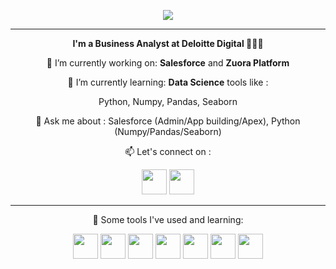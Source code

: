
<p align="center">

 <img src="https://capsule-render.vercel.app/api?type=cylinder&color=gradient&text=Hello%20there👋&animation=fadeIn">
</p>
<hr>
<p align="center">
  <b>I'm a Business Analyst at Deloitte Digital 👨🏻‍💻</b>
</p>

<p align="center">
  🔭 I’m currently working on: <b>Salesforce</b> and <b>Zuora Platform</b></p>
 <p align="center"> 🌱 I’m currently learning: <b>Data Science</b> tools like : </p>
 <p align="center"> Python, Numpy, Pandas, Seaborn</p>
 
  <p align="center">💬 Ask me about : Salesforce (Admin/App building/Apex), Python (Numpy/Pandas/Seaborn)</p>
  <p align="center">📫 Let's connect on :</p>
  <p align="center"><a href="https://www.linkedin.com/in/konstantinos-bousinis-96087411a/?originalSubdomain=gr"><img src="https://raw.githubusercontent.com/gauravghongde/social-icons/9d939e1c5b7ea4a24ac39c3e4631970c0aa1b920/SVG/Color/LinkedIN.svg" width="40" height="40"/></a>
<a href="https://www.linkedin.com/in/konstantinos-bousinis-96087411a/?originalSubdomain=gr"><img src="https://raw.githubusercontent.com/gauravghongde/social-icons/9d939e1c5b7ea4a24ac39c3e4631970c0aa1b920/SVG/Color/Gmail.svg" width="40" height="40"/></a>
  <hr>
 <p align="center">🚀 Some tools I've used and learning:</p>
<p align="center" dir="auto">
 <a href="https://www.python.org/"><img src="https://cdn.jsdelivr.net/gh/devicons/devicon/icons/python/python-original.svg" width="40" height="40"/></a>
 <a href="https://www.salesforce.com/eu/?ir=1"><img src="https://cdn.jsdelivr.net/gh/devicons/devicon/icons/salesforce/salesforce-original.svg" width="40" height="40" /></a>
<a href="https://numpy.org/"><img src="https://cdn.jsdelivr.net/gh/devicons/devicon/icons/numpy/numpy-original.svg" width="40" height="40"/></a>
 <a href="https://pandas.pydata.org/"><img src="https://cdn.jsdelivr.net/gh/devicons/devicon/icons/pandas/pandas-original.svg" width="40" height="40"/></a>
 <a href="https://code.visualstudio.com/"><img src="https://cdn.jsdelivr.net/gh/devicons/devicon/icons/vscode/vscode-original.svg" width="40" height="40"/></a>
 <a href="https://www.atlassian.com/software/jira?&aceid=&adposition=&adgroup=140479881486&campaign=18442480203&creative=656562805651&device=c&keyword=jira&matchtype=e&network=g&placement=&ds_kids=p73335832032&ds_e=GOOGLE&ds_eid=700000001558501&ds_e1=GOOGLE&gclid=CjwKCAjwscGjBhAXEiwAswQqNDpKkfSjZJLgjYEiE34dhJ1wjGeMtU8eVoFwVSFrxTD2Jqi20udLUxoC4H8QAvD_BwE&gclsrc=aw.ds"><img src="https://cdn.jsdelivr.net/gh/devicons/devicon/icons/jira/jira-original-wordmark.svg" width="40" height="40"/></a>
 <a href="https://www.mysql.com/">
    <img src="https://cdn.jsdelivr.net/gh/devicons/devicon/icons/mysql/mysql-original-wordmark.svg"  width="40" height="40"/>
 </a>
 </p>
<!--
**kostasmpous/kostasmpous** is a ✨ _special_ ✨ repository because its `README.md` (this file) appears on your GitHub profile.

Here are some ideas to get you started:

- 🔭 I’m currently working on ...
- 🌱 I’m currently learning ...
- 👯 I’m looking to collaborate on ...
- 🤔 I’m looking for help with ...
- 💬 Ask me about ...
- 📫 How to reach me: ...
- 😄 Pronouns: ...
- ⚡ Fun fact: ...
-->
